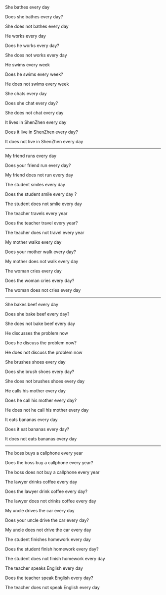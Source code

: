 She bathes every day

Does she bathes every day?

She does not bathes every day



He works every day

Does he works every day?

She does not works every day



He swims every week

Does he swims every week?

He does not swims every week



She chats every day

Does she chat every day?

She does not chat every day



It lives in ShenZhen every day

Does it live in ShenZhen every day?

It does not live in ShenZhen every day

------

My friend runs every day

Does your friend run every day?

My friend does not run every day



The student smiles every day

Does the student smile every day ?

The student does not smlie every day



The teacher travels every year

Does the teacher travel every year?

The teacher does not travel every year



My mother walks every day

Does your mother walk every day?

My mother does not walk every day



The woman cries every day

Does the woman cries every day?

The woman does not cries every day

------

She bakes beef every day

Does she bake beef every day?

She does not bake beef every day



He discusses the problem now

Does he discuss the problem now?

He does not discuss the problem now



She brushes shoes every day

Does she brush shoes every day?

She does not brushes shoes every day



He calls his mother every day

Does he call his mother every day?

He does not he call his mother every day



It eats bananas every day

Does it eat bananas every day?

It does not eats bananas every day

------

The boss buys a callphone every year

Does the boss buy a callphone every year?

The boss does not buy a callphone every year



The lawyer drinks coffee every day

Does the lawyer drink coffee every day?

The lawyer does not drinks coffee every day



My uncle drives the car every day

Does your uncle drive the car every day?

My uncle does not drive the car every day



The student finishes homework every day

Does the student finish homework every day?

The student does not finish homework every day



The teacher speaks English every day

Does the teacher speak English every day?

The teacher does not speak English every day





